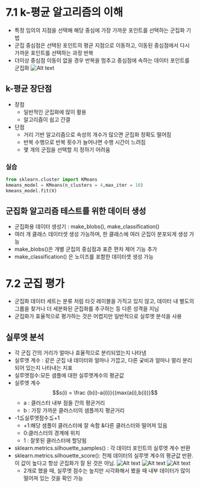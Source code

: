 
# 7.1 k-평균 알고리즘의 이해
- 특정 임의의 지점을 선택해 해당 중심에 가장 가까운 포인트를 선택하는 군집화 기법
- 군집 중심점은 선택된 포인트의 평균 지점으로 이동하고, 이동된 중심점에서 다시 가까운 포인트를 선택하는 과정 반복
- 더이상 중심점 이동이 없을 경우 반복을 멈추고 중심점에 속하는 데이터 포인트를 군집화 
![Alt text](image.png)
## k-평균 장단점
- 장점 
    - 일반적인 군집화에 많이 활용
    - 알고리즘이 쉽고 간결
- 단점
    - 거리 기반 알고리즘으로 속성의 개수가 많으면 군집화 정확도 떨어짐
    - 반복 수행으로 반복 횟수가 늘어나면 수행 시간이 느려짐
    - 몇 개의 군집을 선택할 지 정하기 어려움 

### 실습
```python
from sklearn.cluster import KMeans
kmeans_model = KMeans(n_clusters = 4,max_iter = 10)
kmeans_model.fit(X)
```

## 군집화 알고리즘 테스트를 위한 데이터 생성
- 군집화용 데이터 생성기 : make_blobs(), make_classification()
- 여러 개 클래스 데이터셋 생성 가능하며, 한 클래스에 여러 군집이 분포되게 생성 가능 
- make_blobs()은 개별 군집의 중심점과 표준 편차 제어 기능 추가
- make_classification() 은 노이즈를 포함한 데이터셋 생성 가능 

# 7.2 군집 평가 
- 군집화 데이터 세트는 분류 처럼 타깃 레이블을 가직고 있지 않고, 데이터 내 별도의 그룹을 찾거나 더 세분화된 군집화를 추구하는 등 다른 성격을 지님 
- 군집화가 효율적으로 평가하는 것은 어렵지만 일반적으로 실루엣 분석을 사용
## 실루엣 분석 
- 각 군집 간의 거리가 얼마나 효율적으로 분리되었는지 나타냄
- 실루엣 계수 : 같은 군집 내 데이터와 얼마나 가깝고, 다른 궂비과 얼마나 멀리 분리되어 있는지 나타내는 지표 
- 실루엣점수:모든 샘플에 대한 실루엣계수의 평균값
- 실루엣 계수 
$$s(i) = \frac {b(i)-a(i))}{(max(a(i),b(i))}$$
    - a : 클러스터 내부 점들 간의 평균거리
    - b : 가장 가까운 클러스터의 샘플까지 평균거리
-  -1≦실루엣점수≦+1 
    - +1:해당 샘플이 클러스터에 잘 속함 &다른 클러스터와 떨어져 있음
    - 0:클러스터의 경계에 위치 
    - 1 : 잘못된 클러스터에 할당됨
- sklearn.metrics.silhouette_samples() : 각 데이터 포인트의 실루엣 계수 반환 
- sklearn.metrics.silhouette_score(): 전체 데이터의 실루엣 계수의 평균값 반환. 이 값이 높다고 항상 군집화가 잘 된 것은 아님. 
![Alt text](image-1.png)
![Alt text](image-4.png)
![Alt text](image-3.png)
    - 2개로 했을 때, 실루엣 점수는 높지만 시각화해서 봤을 때 내부 데이터가 많이 떨어져 있는 것을 확인 가능 